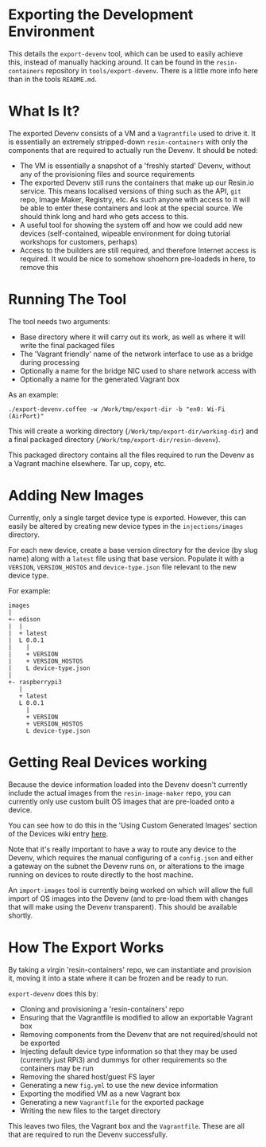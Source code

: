 Exporting the Development Environment
=====================================

This details the `export-devenv` tool, which can be used to easily achieve this, instead of manually hacking around. It can be found in the `resin-containers` repository in `tools/export-devenv`. There is a little more info here than in the tools `README.md`.

# What Is It?

The exported Devenv consists of a VM and a `Vagrantfile` used to drive it. It is essentially an extremely stripped-down `resin-containers` with only the components that are required to actually run the Devenv. It should be noted:

* The VM is essentially a snapshot of a 'freshly started' Devenv, without any of the provisioning files and source requirements
* The exported Devenv still runs the containers that make up our Resin.io service. This means localised versions of thing such as the API, `git` repo, Image Maker, Registry, etc. As such anyone with access to it will be able to enter these containers and look at the special source. We should think long and hard who gets access to this.
* A useful tool for showing the system off and how we could add new devices (self-contained, wipeable environment for doing tutorial workshops for customers, perhaps)
* Access to the builders are still required, and therefore Internet access is required. It would be nice to somehow shoehorn pre-loadeds in here, to remove this


# Running The Tool

The tool needs two arguments:

* Base directory where it will carry out its work, as well as where it will write the final packaged files
* The 'Vagrant friendly' name of the network interface to use as a bridge during processing
* Optionally a name for the bridge NIC used to share network access with
* Optionally a name for the generated Vagrant box

As an example:

    ./export-devenv.coffee -w /Work/tmp/export-dir -b "en0: Wi-Fi (AirPort)"

This will create a working directory (`/Work/tmp/export-dir/working-dir`) and a final packaged directory (`/Work/tmp/export-dir/resin-devenv`).

This packaged directory contains all the files required to run the Devenv as a Vagrant machine elsewhere. Tar up, copy, etc.


# Adding New Images

Currently, only a single target device type is exported. However, this can easily be altered by creating new device types in the `injections/images` directory.

For each new device, create a base version directory for the device (by slug name) along with a `latest` file using that base version. Populate it with a `VERSION`, `VERSION_HOSTOS` and `device-type.json` file relevant to the new device type.

For example:

    images
    |
    +- edison
    |  |
    |  + latest
    |  L 0.0.1
    |    |
    |    + VERSION
    |    + VERSION_HOSTOS
    |    L device-type.json
    |
    +- raspberrypi3
       |
       + latest
       L 0.0.1
         |
         + VERSION
         + VERSION_HOSTOS
         L device-type.json


# Getting Real Devices working

Because the device information loaded into the Devenv doesn't currently include the actual images from the `resin-image-maker` repo, you can currently only use custom built OS images that are pre-loaded onto a device.

You can see how to do this in the 'Using Custom Generated Images' section of the Devices wiki entry [here](https://github.com/resin-io/hq/wiki/Devices).

Note that it's really important to have a way to route any device to the Devenv, which requires the manual configuring of a `config.json` and either a gateway on the subnet the Devenv runs on, or alterations to the image running on devices to route directly to the host machine.

An `import-images` tool is currently being worked on which will allow the full import of OS images into the Devenv (and to pre-load them with changes that will make using the Devenv transparent). This should be available shortly.

# How The Export Works

By taking a virgin 'resin-containers' repo, we can instantiate and provision it, moving it into a state where it can be frozen and be ready to run.

`export-devenv` does this by:

* Cloning and provisioning a 'resin-containers' repo
* Ensuring that the Vagrantfile is modified to allow an exportable Vagrant box
* Removing components from the Devenv that are not required/should not be exported
* Injecting default device type information so that they may be used (currently just RPi3) and dummys for other requirements so the containers may be run
* Removing the shared host/guest FS layer
* Generating a new `fig.yml` to use the new device information
* Exporting the modified VM as a new Vagrant box
* Generating a new `Vagrantfile` for the exported package
* Writing the new files to the target directory

This leaves two files, the Vagrant box and the `Vagrantfile`. These are all that are required to run the Devenv successfully.
